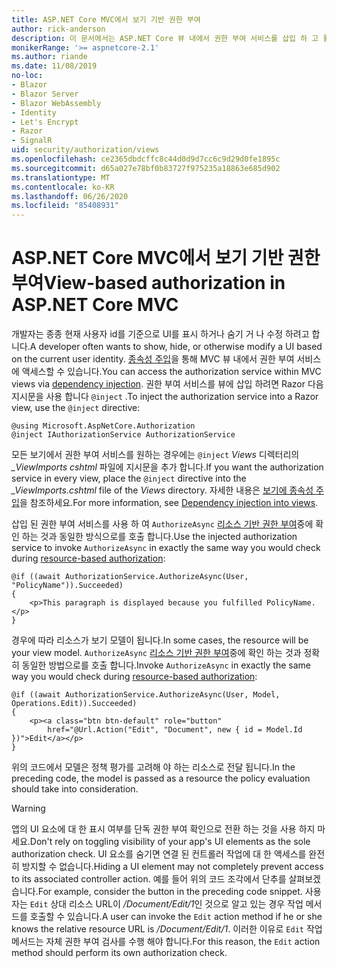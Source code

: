 ```yaml
---
title: ASP.NET Core MVC에서 보기 기반 권한 부여
author: rick-anderson
description: 이 문서에서는 ASP.NET Core 뷰 내에서 권한 부여 서비스를 삽입 하 고 활용 하는 방법을 보여 줍니다 Razor .
monikerRange: '>= aspnetcore-2.1'
ms.author: riande
ms.date: 11/08/2019
no-loc:
- Blazor
- Blazor Server
- Blazor WebAssembly
- Identity
- Let's Encrypt
- Razor
- SignalR
uid: security/authorization/views
ms.openlocfilehash: ce2365dbdcffc8c44d0d9d7cc6c9d29d0fe1895c
ms.sourcegitcommit: d65a027e78bf0b83727f975235a18863e685d902
ms.translationtype: MT
ms.contentlocale: ko-KR
ms.lasthandoff: 06/26/2020
ms.locfileid: "85408931"
---
```

# <a name="view-based-authorization-in-aspnet-core-mvc"></a><span data-ttu-id="1fccb-103">ASP.NET Core MVC에서 보기 기반 권한 부여</span><span class="sxs-lookup"><span data-stu-id="1fccb-103">View-based authorization in ASP.NET Core MVC</span></span>

<span data-ttu-id="1fccb-104">개발자는 종종 현재 사용자 id를 기준으로 UI를 표시 하거나 숨기 거 나 수정 하려고 합니다.</span><span class="sxs-lookup"><span data-stu-id="1fccb-104">A developer often wants to show, hide, or otherwise modify a UI based on the current user identity.</span></span> <span data-ttu-id="1fccb-105">[종속성 주입](xref:fundamentals/dependency-injection)을 통해 MVC 뷰 내에서 권한 부여 서비스에 액세스할 수 있습니다.</span><span class="sxs-lookup"><span data-stu-id="1fccb-105">You can access the authorization service within MVC views via [dependency injection](xref:fundamentals/dependency-injection).</span></span> <span data-ttu-id="1fccb-106">권한 부여 서비스를 뷰에 삽입 하려면 Razor 다음 지시문을 사용 합니다 `@inject` .</span><span class="sxs-lookup"><span data-stu-id="1fccb-106">To inject the authorization service into a Razor view, use the `@inject` directive:</span></span>

```cshtml
@using Microsoft.AspNetCore.Authorization
@inject IAuthorizationService AuthorizationService
```

<span data-ttu-id="1fccb-107">모든 보기에서 권한 부여 서비스를 원하는 경우에는 `@inject` *Views* 디렉터리의 *_ViewImports cshtml* 파일에 지시문을 추가 합니다.</span><span class="sxs-lookup"><span data-stu-id="1fccb-107">If you want the authorization service in every view, place the `@inject` directive into the *_ViewImports.cshtml* file of the *Views* directory.</span></span> <span data-ttu-id="1fccb-108">자세한 내용은 [보기에 종속성 주입](xref:mvc/views/dependency-injection)을 참조하세요.</span><span class="sxs-lookup"><span data-stu-id="1fccb-108">For more information, see [Dependency injection into views](xref:mvc/views/dependency-injection).</span></span>

<span data-ttu-id="1fccb-109">삽입 된 권한 부여 서비스를 사용 하 여 `AuthorizeAsync` [리소스 기반 권한 부여](xref:security/authorization/resourcebased#security-authorization-resource-based-imperative)중에 확인 하는 것과 동일한 방식으로를 호출 합니다.</span><span class="sxs-lookup"><span data-stu-id="1fccb-109">Use the injected authorization service to invoke `AuthorizeAsync` in exactly the same way you would check during [resource-based authorization](xref:security/authorization/resourcebased#security-authorization-resource-based-imperative):</span></span>

```cshtml
@if ((await AuthorizationService.AuthorizeAsync(User, "PolicyName")).Succeeded)
{
    <p>This paragraph is displayed because you fulfilled PolicyName.</p>
}
```

<span data-ttu-id="1fccb-110">경우에 따라 리소스가 보기 모델이 됩니다.</span><span class="sxs-lookup"><span data-stu-id="1fccb-110">In some cases, the resource will be your view model.</span></span> <span data-ttu-id="1fccb-111">`AuthorizeAsync` [리소스 기반 권한 부여](xref:security/authorization/resourcebased#security-authorization-resource-based-imperative)중에 확인 하는 것과 정확히 동일한 방법으로를 호출 합니다.</span><span class="sxs-lookup"><span data-stu-id="1fccb-111">Invoke `AuthorizeAsync` in exactly the same way you would check during [resource-based authorization](xref:security/authorization/resourcebased#security-authorization-resource-based-imperative):</span></span>

```cshtml
@if ((await AuthorizationService.AuthorizeAsync(User, Model, Operations.Edit)).Succeeded)
{
    <p><a class="btn btn-default" role="button"
        href="@Url.Action("Edit", "Document", new { id = Model.Id })">Edit</a></p>
}
```

<span data-ttu-id="1fccb-112">위의 코드에서 모델은 정책 평가를 고려해 야 하는 리소스로 전달 됩니다.</span><span class="sxs-lookup"><span data-stu-id="1fccb-112">In the preceding code, the model is passed as a resource the policy evaluation should take into consideration.</span></span>

> [!WARNING]
> <span data-ttu-id="1fccb-113">앱의 UI 요소에 대 한 표시 여부를 단독 권한 부여 확인으로 전환 하는 것을 사용 하지 마세요.</span><span class="sxs-lookup"><span data-stu-id="1fccb-113">Don't rely on toggling visibility of your app's UI elements as the sole authorization check.</span></span> <span data-ttu-id="1fccb-114">UI 요소를 숨기면 연결 된 컨트롤러 작업에 대 한 액세스를 완전히 방지할 수 없습니다.</span><span class="sxs-lookup"><span data-stu-id="1fccb-114">Hiding a UI element may not completely prevent access to its associated controller action.</span></span> <span data-ttu-id="1fccb-115">예를 들어 위의 코드 조각에서 단추를 살펴보겠습니다.</span><span class="sxs-lookup"><span data-stu-id="1fccb-115">For example, consider the button in the preceding code snippet.</span></span> <span data-ttu-id="1fccb-116">사용자는 `Edit` 상대 리소스 URL이 */Document/Edit/1*인 것으로 알고 있는 경우 작업 메서드를 호출할 수 있습니다.</span><span class="sxs-lookup"><span data-stu-id="1fccb-116">A user can invoke the `Edit` action method if he or she knows the relative resource URL is */Document/Edit/1*.</span></span> <span data-ttu-id="1fccb-117">이러한 이유로 `Edit` 작업 메서드는 자체 권한 부여 검사를 수행 해야 합니다.</span><span class="sxs-lookup"><span data-stu-id="1fccb-117">For this reason, the `Edit` action method should perform its own authorization check.</span></span>
